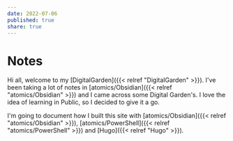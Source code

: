 ```yaml
---
date: 2022-07-06
published: true
share: true
---
```


# Notes

Hi all, welcome to my [DigitalGarden]({{< relref "DigitalGarden" >}}). I've been taking a lot of notes in [atomics/Obsidian]({{< relref "atomics/Obsidian" >}}) and I came across some Digital Garden's. I love the idea of learning in Public, so I decided to give it a go.

I'm going to document how I built this site with [atomics/Obsidian]({{< relref "atomics/Obsidian" >}}), [atomics/PowerShell]({{< relref "atomics/PowerShell" >}}) and [Hugo]({{< relref "Hugo" >}}).

